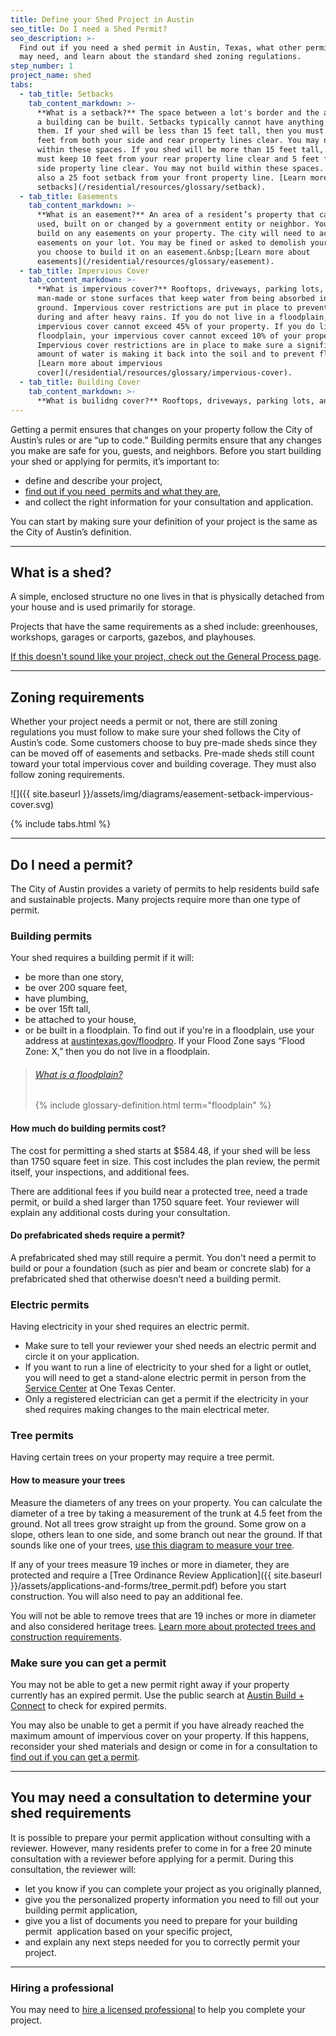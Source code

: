 ```yaml
---
title: Define your Shed Project in Austin
seo_title: Do I need a Shed Permit?
seo_description: >-
  Find out if you need a shed permit in Austin, Texas, what other permits you
  may need, and learn about the standard shed zoning regulations.
step_number: 1
project_name: shed
tabs:
  - tab_title: Setbacks
    tab_content_markdown: >-
      **What is a setback?** The space between a lot's border and the area where
      a building can be built. Setbacks typically cannot have anything built on
      them. If your shed will be less than 15 feet tall, then you must keep 5
      feet from both your side and rear property lines clear. You may not build
      within these spaces. If you shed will be more than 15 feet tall, then you
      must keep 10 feet from your rear property line clear and 5 feet from your
      side property line clear. You may not build within these spaces. There is
      also a 25 foot setback from your front property line. [Learn more about
      setbacks](/residential/resources/glossary/setback).
  - tab_title: Easements
    tab_content_markdown: >-
      **What is an easement?** An area of a resident’s property that can be
      used, built on or changed by a government entity or neighbor. You may not
      build on any easements on your property. The city will need to access any
      easements on your lot. You may be fined or asked to demolish your shed if
      you choose to build it on an easement.&nbsp;[Learn more about
      easements](/residential/resources/glossary/easement).
  - tab_title: Impervious Cover
    tab_content_markdown: >-
      **What is impervious cover?** Rooftops, driveways, parking lots, and other
      man-made or stone surfaces that keep water from being absorbed into the
      ground. Impervious cover restrictions are put in place to prevent flooding
      during and after heavy rains. If you do not live in a floodplain, your
      impervious cover cannot exceed 45% of your property. If you do live in a
      floodplain, your impervious cover cannot exceed 10% of your property.
      Impervious cover restrictions are in place to make sure a significant
      amount of water is making it back into the soil and to prevent flooding.
      [Learn more about impervious
      cover](/residential/resources/glossary/impervious-cover).
  - tab_title: Building Cover
    tab_content_markdown: >-
      **What is builidng cover?** Rooftops, driveways, parking lots, and other.
---
```


Getting a permit ensures that changes on your property follow the City of Austin’s rules or are “up to code.” Building permits ensure that any changes you make are safe for you, guests, and neighbors. Before you start building your shed or applying for permits, it’s important to:

* define and describe your project,
* [find out if you need &nbsp;permits and what they are](/residential/residential-toolkit/projects-that-dont-require-a-permit),
* and collect the right information for your consultation and application.

You can start by making sure your definition of your project is the same as the City of Austin’s definition.

---

## What is a shed?

A simple, enclosed structure no one lives in that is physically detached from your house and is used primarily for storage.

Projects that have the same requirements as a shed include: greenhouses, workshops, garages or carports, gazebos, and playhouses.

[If this doesn't sound like your project, check out the General Process page](/residential/projects/general-process).

---

## Zoning requirements

Whether your project needs a permit or not, there are still zoning regulations you must follow to make sure your shed follows the City of Austin’s code. Some customers choose to buy pre-made sheds since they can be moved off of easements and setbacks. Pre-made sheds still count toward your total impervious cover and building coverage. They must also follow zoning requirements.

![]({{ site.baseurl }}/assets/img/diagrams/easement-setback-impervious-cover.svg)

{% include tabs.html %}

---

## Do I need a permit?

The City of Austin provides a variety of permits to help residents build safe and sustainable projects. Many projects require more than one type of permit.

### Building permits

Your shed requires a building permit if it will:

* be more than one story,
* be over 200 square feet,
* have plumbing,
* be over 15ft tall,
* be attached to your house,
* or be built in a floodplain. To find out if you're in a floodplain, use your address at [austintexas.gov/floodpro](http://austintexas.gov/floodpro/). If your Flood Zone says “Flood Zone: X,” then you do not live in a floodplain.

> ###### [What is a floodplain?](/residential/resources/glossary/floodplain)
>
> {% include glossary-definition.html term="floodplain" %}

#### How much do building permits cost?

The cost for permitting a shed starts at $584.48, if your shed will be less than 1750 square feet in size. This cost includes the plan review, the permit itself, your inspections, and additional fees.

There are additional fees if you build near a protected tree, need a trade permit, or build a shed larger than 1750 square feet. Your reviewer will explain any additional costs during your consultation.

#### Do prefabricated sheds require a permit?

A prefabricated shed may still require a permit. You don't need a permit to build or pour a foundation (such as pier and beam or concrete slab) for a prefabricated shed that otherwise doesn’t need a building permit.

### Electric permits

Having electricity in your shed requires an electric permit.

* Make sure to tell your reviewer your shed needs an electric permit and circle it on your application.
* If you want to run a line of electricity to your shed for a light or outlet, you will need to get a stand-alone electric permit in person from the [Service Center](/residential/resources/contact/#service-center) at One Texas Center.
* Only a registered electrician can get a permit if the electricity in your shed requires making changes to the main electrical meter.

### Tree permits

Having certain trees on your property may require a tree permit.

#### How to measure your trees

Measure the diameters of any trees on your property. You can calculate the diameter of a tree by taking a measurement of the trunk at 4.5 feet from the ground. Not all trees grow straight up from the ground. Some grow on a slope, others lean to one side, and some branch out near the ground. If that sounds like one of your trees, [use this diagram to measure your tree](https://www.austintexas.gov/sites/default/files/files/Planning/City_Arborist/Tree_Measurement_Diagram.pdf).

If any of your trees measure 19 inches or more in diameter, they are protected and require a [Tree Ordinance Review Application]({{ site.baseurl }}/assets/applications-and-forms/tree_permit.pdf) before you start construction. You will also need to pay an additional fee.

You will not be able to remove trees that are 19 inches or more in diameter and also considered heritage trees.&nbsp;[Learn more about protected trees and construction requirements](/residential/residential-toolkit/building-near-a-tree/).

### Make sure you can get a permit

You may not be able to get a new permit right away if your property currently has an expired permit. Use the public search at [Austin Build + Connect](https://abc.austintexas.gov/web/permit/public-search-other) to check for expired permits.

You may also be unable to get a permit if you have already reached the maximum amount of impervious cover on your property. If this happens, reconsider your shed materials and design or come in for a consultation to [find out if you can get a permit](/residential/residential-toolkit/can-i-get-a-permit).

---

## You may need a consultation to determine your shed requirements

It is possible to prepare your permit application without consulting with a reviewer. However, many residents prefer to come in for a free 20 minute consultation with a reviewer before applying for a permit. During this consultation, the reviewer will:

* let you know if you can complete your project as you originally planned,
* give you the personalized property information you need to fill out your building permit application,
* give you a list of documents you need to prepare for your building permit &nbsp;application based on your specific project,
* and explain any next steps needed for you to correctly permit your project.

---

### Hiring a professional

You may need to [hire a licensed professional](/residential/residential-toolkit/hiring-a-professional) to help you complete your project.